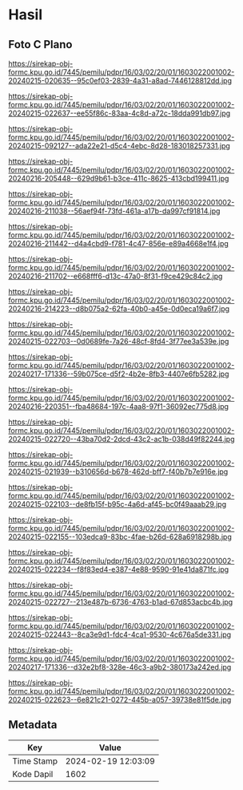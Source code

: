 # Hasil

## Foto C Plano

https://sirekap-obj-formc.kpu.go.id/7445/pemilu/pdpr/16/03/02/20/01/1603022001002-20240215-020635--95c0ef03-2839-4a31-a8ad-7446128812dd.jpg

https://sirekap-obj-formc.kpu.go.id/7445/pemilu/pdpr/16/03/02/20/01/1603022001002-20240215-022637--ee55f86c-83aa-4c8d-a72c-18dda991db97.jpg

https://sirekap-obj-formc.kpu.go.id/7445/pemilu/pdpr/16/03/02/20/01/1603022001002-20240215-092127--ada22e21-d5c4-4ebc-8d28-183018257331.jpg

https://sirekap-obj-formc.kpu.go.id/7445/pemilu/pdpr/16/03/02/20/01/1603022001002-20240216-205448--629d9b61-b3ce-411c-8625-413cbd199411.jpg

https://sirekap-obj-formc.kpu.go.id/7445/pemilu/pdpr/16/03/02/20/01/1603022001002-20240216-211038--56aef94f-73fd-461a-a17b-da997cf91814.jpg

https://sirekap-obj-formc.kpu.go.id/7445/pemilu/pdpr/16/03/02/20/01/1603022001002-20240216-211442--d4a4cbd9-f781-4c47-856e-e89a4668e1f4.jpg

https://sirekap-obj-formc.kpu.go.id/7445/pemilu/pdpr/16/03/02/20/01/1603022001002-20240216-211702--e668fff6-d13c-47a0-8f31-f9ce429c84c2.jpg

https://sirekap-obj-formc.kpu.go.id/7445/pemilu/pdpr/16/03/02/20/01/1603022001002-20240216-214223--d8b075a2-62fa-40b0-a45e-0d0eca19a6f7.jpg

https://sirekap-obj-formc.kpu.go.id/7445/pemilu/pdpr/16/03/02/20/01/1603022001002-20240215-022703--0d0689fe-7a26-48cf-8fd4-3f77ee3a539e.jpg

https://sirekap-obj-formc.kpu.go.id/7445/pemilu/pdpr/16/03/02/20/01/1603022001002-20240217-171336--59b075ce-d5f2-4b2e-8fb3-4407e6fb5282.jpg

https://sirekap-obj-formc.kpu.go.id/7445/pemilu/pdpr/16/03/02/20/01/1603022001002-20240216-220351--fba48684-197c-4aa8-97f1-36092ec775d8.jpg

https://sirekap-obj-formc.kpu.go.id/7445/pemilu/pdpr/16/03/02/20/01/1603022001002-20240215-022720--43ba70d2-2dcd-43c2-ac1b-038d49f82244.jpg

https://sirekap-obj-formc.kpu.go.id/7445/pemilu/pdpr/16/03/02/20/01/1603022001002-20240215-021939--b310656d-b678-462d-bff7-f40b7b7e916e.jpg

https://sirekap-obj-formc.kpu.go.id/7445/pemilu/pdpr/16/03/02/20/01/1603022001002-20240215-022103--de8fb15f-b95c-4a6d-af45-bc0f49aaab29.jpg

https://sirekap-obj-formc.kpu.go.id/7445/pemilu/pdpr/16/03/02/20/01/1603022001002-20240215-022155--103edca9-83bc-4fae-b26d-628a6918298b.jpg

https://sirekap-obj-formc.kpu.go.id/7445/pemilu/pdpr/16/03/02/20/01/1603022001002-20240215-022234--f8f83ed4-e387-4e88-9590-91e41da871fc.jpg

https://sirekap-obj-formc.kpu.go.id/7445/pemilu/pdpr/16/03/02/20/01/1603022001002-20240215-022727--213e487b-6736-4763-b1ad-67d853acbc4b.jpg

https://sirekap-obj-formc.kpu.go.id/7445/pemilu/pdpr/16/03/02/20/01/1603022001002-20240215-022443--8ca3e9d1-fdc4-4ca1-9530-4c676a5de331.jpg

https://sirekap-obj-formc.kpu.go.id/7445/pemilu/pdpr/16/03/02/20/01/1603022001002-20240217-171336--d32e2bf8-328e-46c3-a9b2-380173a242ed.jpg

https://sirekap-obj-formc.kpu.go.id/7445/pemilu/pdpr/16/03/02/20/01/1603022001002-20240215-022623--6e821c21-0272-445b-a057-39738e81f5de.jpg


## Metadata

| Key        | Value               |
| ---------- | ------------------- |
| Time Stamp | 2024-02-19 12:03:09 |
| Kode Dapil | 1602                |



